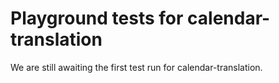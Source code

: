 # Playground tests for calendar-translation
We are still awaiting the first test run for calendar-translation.
